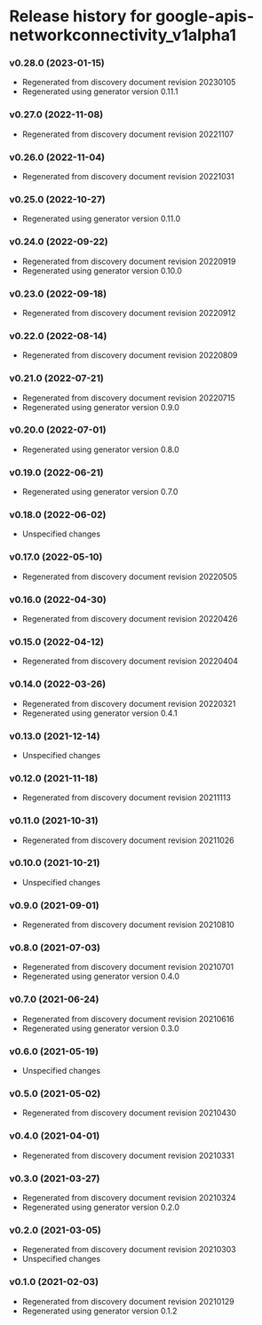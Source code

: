 # Release history for google-apis-networkconnectivity_v1alpha1

### v0.28.0 (2023-01-15)

* Regenerated from discovery document revision 20230105
* Regenerated using generator version 0.11.1

### v0.27.0 (2022-11-08)

* Regenerated from discovery document revision 20221107

### v0.26.0 (2022-11-04)

* Regenerated from discovery document revision 20221031

### v0.25.0 (2022-10-27)

* Regenerated using generator version 0.11.0

### v0.24.0 (2022-09-22)

* Regenerated from discovery document revision 20220919
* Regenerated using generator version 0.10.0

### v0.23.0 (2022-09-18)

* Regenerated from discovery document revision 20220912

### v0.22.0 (2022-08-14)

* Regenerated from discovery document revision 20220809

### v0.21.0 (2022-07-21)

* Regenerated from discovery document revision 20220715
* Regenerated using generator version 0.9.0

### v0.20.0 (2022-07-01)

* Regenerated using generator version 0.8.0

### v0.19.0 (2022-06-21)

* Regenerated using generator version 0.7.0

### v0.18.0 (2022-06-02)

* Unspecified changes

### v0.17.0 (2022-05-10)

* Regenerated from discovery document revision 20220505

### v0.16.0 (2022-04-30)

* Regenerated from discovery document revision 20220426

### v0.15.0 (2022-04-12)

* Regenerated from discovery document revision 20220404

### v0.14.0 (2022-03-26)

* Regenerated from discovery document revision 20220321
* Regenerated using generator version 0.4.1

### v0.13.0 (2021-12-14)

* Unspecified changes

### v0.12.0 (2021-11-18)

* Regenerated from discovery document revision 20211113

### v0.11.0 (2021-10-31)

* Regenerated from discovery document revision 20211026

### v0.10.0 (2021-10-21)

* Unspecified changes

### v0.9.0 (2021-09-01)

* Regenerated from discovery document revision 20210810

### v0.8.0 (2021-07-03)

* Regenerated from discovery document revision 20210701
* Regenerated using generator version 0.4.0

### v0.7.0 (2021-06-24)

* Regenerated from discovery document revision 20210616
* Regenerated using generator version 0.3.0

### v0.6.0 (2021-05-19)

* Unspecified changes

### v0.5.0 (2021-05-02)

* Regenerated from discovery document revision 20210430

### v0.4.0 (2021-04-01)

* Regenerated from discovery document revision 20210331

### v0.3.0 (2021-03-27)

* Regenerated from discovery document revision 20210324
* Regenerated using generator version 0.2.0

### v0.2.0 (2021-03-05)

* Regenerated from discovery document revision 20210303
* Unspecified changes

### v0.1.0 (2021-02-03)

* Regenerated from discovery document revision 20210129
* Regenerated using generator version 0.1.2

